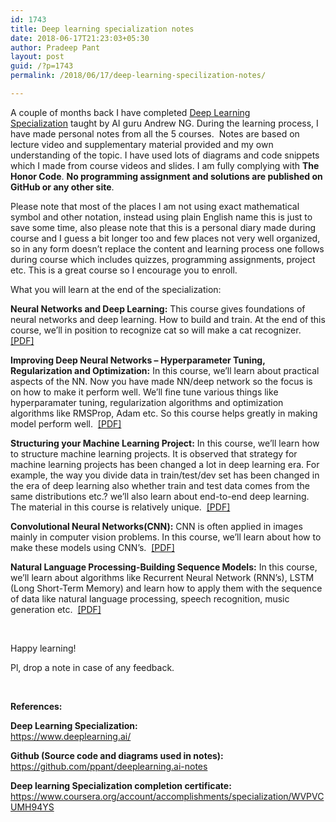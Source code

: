 ```yaml
---
id: 1743
title: Deep learning specialization notes
date: 2018-06-17T21:23:03+05:30
author: Pradeep Pant
layout: post
guid: /?p=1743
permalink: /2018/06/17/deep-learning-specilization-notes/

---
```

A couple of months back I have completed [Deep Learning Specialization](https://www.deeplearning.ai/) taught by AI guru Andrew NG. During the learning process, I have made personal notes from all the 5 courses.  Notes are based on lecture video and supplementary material provided and my own understanding of the topic. I have used lots of diagrams and code snippets which I made from course videos and slides. I am fully complying with **The Honor Code**. **No programming assignment and solutions are published on GitHub or any other site**.

Please note that most of the places I am not using exact mathematical symbol and other notation, instead using plain English name this is just to save some time, also please note that this is a personal diary made during course and I guess a bit longer too and few places not very well organized, so in any form doesn&#8217;t replace the content and learning process one follows during course which includes quizzes, programming assignments, project etc. This is a great course so I encourage you to enroll.

What you will learn at the end of the specialization:

**Neural Networks and Deep Learning:** This course gives foundations of neural networks and deep learning. How to build and train. At the end of this course, we&#8217;ll in position to recognize cat so will make a cat recognizer.  [[PDF]](/wp-content/uploads/2018/06/Neural-Networks-and-Deep-Learning.pdf)

**Improving Deep Neural Networks &#8211; Hyperparameter Tuning, Regularization and Optimization:** In this course, we&#8217;ll learn about practical aspects of the NN. Now you have made NN/deep network so the focus is on how to make it perform well. We&#8217;ll fine tune various things like hyperparamater tuning, regularization algorithms and optimization algorithms like RMSProp, Adam etc. So this course helps greatly in making model perform well.  [[PDF]](/wp-content/uploads/2018/06/Improving-Deep-Neural-Networks.pdf)

**Structuring your Machine Learning Project:** In this course, we&#8217;ll learn how to structure machine learning projects. It is observed that strategy for machine learning projects has been changed a lot in deep learning era. For example, the way you divide data in train/test/dev set has been changed in the era of deep learning also whether train and test data comes from the same distributions etc.? we&#8217;ll also learn about end-to-end deep learning. The material in this course is relatively unique.  [[PDF]](/wp-content/uploads/2018/06/Structuring-your-Machine-Learning-Project.pdf)

**Convolutional Neural Networks(CNN):** CNN is often applied in images mainly in computer vision problems. In this course, we&#8217;ll learn about how to make these models using CNN&#8217;s.  [[PDF]](/wp-content/uploads/2018/06/Convolutional-Neural-Networks-CNN.pdf)

**Natural Language Processing-Building Sequence Models:** In this course, we&#8217;ll learn about algorithms like Recurrent Neural Network (RNN&#8217;s), LSTM (Long Short-Term Memory) and learn how to apply them with the sequence of data like natural language processing, speech recognition, music generation etc.  [[PDF]](/wp-content/uploads/2018/06/Natural-Language-Processing-Building-Sequence-Models.pdf)

&nbsp;

Happy learning!

Pl, drop a note in case of any feedback.

&nbsp;

**References:**

**Deep Learning Specialization:**  
<https://www.deeplearning.ai/>

**Github (Source code and diagrams used in notes):**  
<https://github.com/ppant/deeplearning.ai-notes>

**Deep learning Specialization completion certificate:** <https://www.coursera.org/account/accomplishments/specialization/WVPVCUMH94YS>

&nbsp;